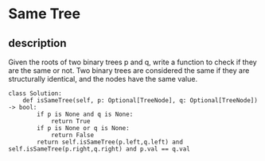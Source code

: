 # Same Tree

## description
Given the roots of two binary trees p and q, write a function to check if they are the same or not.
Two binary trees are considered the same if they are structurally identical, and the nodes have the same value.

```
class Solution:
    def isSameTree(self, p: Optional[TreeNode], q: Optional[TreeNode]) -> bool:
        if p is None and q is None:
            return True
        if p is None or q is None:
            return False
        return self.isSameTree(p.left,q.left) and self.isSameTree(p.right,q.right) and p.val == q.val
```

